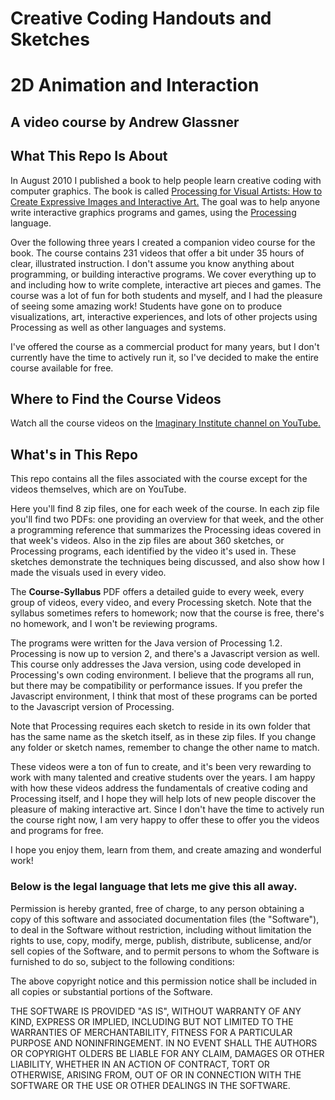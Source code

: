 # Creative Coding Handouts and Sketches

# 2D Animation and Interaction
## A video course by Andrew Glassner

## What This Repo Is About

In August 2010 I published a book to help people learn creative coding with computer graphics.
The book is called
[Processing for Visual Artists: How to Create Expressive Images and Interactive Art.](https://www.amazon.com/dp/1568817169)
The goal was to help anyone write interactive graphics programs and games,
using the [Processing](https://processing.org/) language.

Over the following three years I created a companion video course for the book.
The course contains 231 videos that offer a bit under 35 hours of clear, illustrated
instruction. I don't assume you know anything about programming, or building interactive
programs. We cover everything up to and including how to write complete, interactive art pieces and games.
The course was a lot of fun for both students and myself,
and I had the pleasure of seeing some amazing work!
Students have gone on to produce visualizations, art, interactive experiences,
and lots of other projects using Processing as well as other languages and systems. 

I've offered the course as a commercial product for many years, but I don't currently
have the time to actively run it, so I've decided to
make the entire course available for free.

## Where to Find the Course Videos

Watch all the course videos on the
[Imaginary Institute channel on YouTube.](https://www.youtube.com/channel/UCYC6pH1kUIReTVzX7TIpvAw)

## What's in This Repo

This repo contains all the files associated with the course
except for the videos themselves, which are on YouTube.

Here you'll find 8 zip files, one for each week of the course. In each zip
file you'll find two PDFs: one providing an overview for that week,
and the other a programming
reference that summarizes the Processing ideas covered in that week's videos.
Also in the zip files are about 360 sketches, 
or Processing programs, each identified by the
video it's used in. These sketches demonstrate the techniques being discussed,
and also show how I made the visuals used in every video.

The **Course-Syllabus** PDF offers a detailed guide to every week, every group of 
videos, every video, and every Processing sketch. 
Note that the syllabus sometimes refers to homework;
now that the course is free, there's no homework, and I won't be reviewing programs.

The programs were written for the Java version of Processing 1.2. 
Processing is now up to version 2, and there's a Javascript version as well.
This course only addresses the Java version, using code developed in Processing's
own coding environment. 
I believe that the programs all run, but there may be compatibility
or performance issues. 
If you prefer the Javascript environment,
I think that most of these programs can be ported to the
Javascript version of Processing.

Note that Processing requires each sketch to reside in its own folder 
that has the same name as the sketch itself, 
as in these zip files.
If you change any folder or sketch names,
remember to change the other name to match.

These videos were a ton of fun to create, 
and it's been very rewarding to work with many talented
and creative students over the years.
I am happy with how these videos address the fundamentals of creative coding
and Processing itself, and I hope they will help lots of new people
discover the pleasure of making interactive art.
Since I don't have the time to actively run the course right now,
I am very happy to offer these to offer you the videos and programs for free.

I hope you enjoy them, learn from them, and create amazing and
wonderful work!

### Below is the legal language that lets me give this all away.

Permission is hereby granted, free of charge, to any person obtaining a copy of this 
software and associated documentation files (the "Software"), to deal in the Software 
without restriction, including without limitation the rights to use, copy, modify, 
merge, publish, distribute, sublicense, and/or sell copies of the Software, and to 
permit persons to whom the Software is furnished to do so, subject to the following conditions:

The above copyright notice and this permission notice shall be included in all 
copies or substantial portions of the Software.

THE SOFTWARE IS PROVIDED "AS IS", WITHOUT WARRANTY OF ANY KIND, EXPRESS OR IMPLIED, 
INCLUDING BUT NOT LIMITED TO THE WARRANTIES OF MERCHANTABILITY, FITNESS FOR A 
PARTICULAR PURPOSE AND NONINFRINGEMENT. IN NO EVENT SHALL THE AUTHORS OR COPYRIGHT 
OLDERS BE LIABLE FOR ANY CLAIM, DAMAGES OR OTHER LIABILITY, WHETHER IN AN ACTION 
OF CONTRACT, TORT OR OTHERWISE, ARISING FROM, OUT OF OR IN CONNECTION WITH THE 
SOFTWARE OR THE USE OR OTHER DEALINGS IN THE SOFTWARE. 
